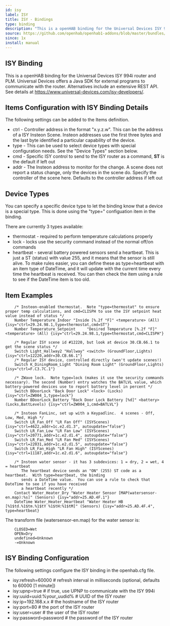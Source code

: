 ```yaml
---
id: isy
label: ISY
title: ISY - Bindings
type: binding
description: "This is a openHAB binding for the Universal Devices ISY 994i router and PLM. Universal Devices offers a Java SDK for"
source: https://github.com/openhab/openhab1-addons/blob/master/bundles/binding/org.openhab.binding.isy/README.md
since: 1x
install: manual
---
```


<!-- Attention authors: Do not edit directly. Please add your changes to the appropriate source repository -->

<!-- {% include base.html %} -->

## ISY Binding

This is a openHAB binding for the Universal Devices ISY 994i router and PLM. Universal Devices offers a Java SDK for
external programs to communicate with the router. Alternatives include an extensive REST API. See details at
https://www.universal-devices.com/isy-developers/.

## Items Configuration with ISY Binding Details

The following settings can be added to the Items definition.

* ctrl - Controller address in the format "x.y.z.w". This can be the address of a ISY Insteon Scene. Insteon addresses use the first three bytes and the last byte identified a particular capability of the device.
* type - This can be used to select device types with special configuration needs.  See the "Device Types" section below.
* cmd - Specific ISY control to send to the ISY router as a command, **ST** is the default if left out
* addr - The Insteon address to monitor for the change. A scene does not report a status change, only the devices in the scene do. Specify the controller of the scene here. Defaults to the controller address if left out

## Device Types

You can specify a specific device type to let the binding know that a device is a special type.  This is done using the "type=" configuation item in the binding.

There are currently 3 types available:

* thermostat - required to perform temperature calculations properly
* lock - locks use the security command instead of the normal off/on commands
* heartbeat - several battery powered sensors send a heartbeat.  This is just a ST (status) with value 255, and it means that the sensor is still alive.  To make rules easier, you can define these as type=heartbeat with an item type of DateTime, and it will update with the current time every time the heartbeat is received.  You can then check the item using a rule to see if the DateTime item is too old.

## Item Examples

        /* Insteon-enabled thermostat.  Note "type=thermostat" to ensure proper temp calculations, and cmd=CLISPH to use the ISY setpoint heat value instead of status */
        Number Temperature_Indoor "Inside [%.2f °F]" <temperature> (All) {isy="ctrl=29.24.98.1,type=thermostat,cmd=ST"}
        Number Temperature_Setpoint		"Desired Temperature [%.2f °F]" <temperature> (All) {isy="ctrl=29.24.98.1,type=thermostat,cmd=CLISPH"}

        /* Regular ISY scene id #12220, but look at device 30.CB.66.1 to get the scene status */
        Switch Light_Hallway2 "Hallway" <switch> (GroundFloor,Lights) {isy="ctrl=12220,addr=30.CB.66.1"}
        /* Regular ISY device, controlled directly (won't update scenes!)
        Switch K_DiningRoom_Light "Dining Room Light" (GroundFloor,Lights) {isy="ctrl=F.C3.7C.1"}

        /* ZWave lock.  Note type=lock (makes it use the security commands necessary). The second (Number) entry watches the BATLVL value, which battery-powered devices use to report battery level in percent */
        Switch BDoorLock "Back Door Lock" <lock> (Locks) {isy="ctrl=ZW004_1,type=lock"}
        Number BDoorLock_Battery "Back Door Lock Battery [%d]" <battery> (Locks,BattLevels) {isy="ctrl=ZW004_1,cmd=BATLVL"}

        /* Insteon FanLinc, set up with a Keypadlinc.  4 scenes - Off, Low, Med, High */
        Switch LR_Fan_Off "LR Fan Off" (ISYScenes) {isy="ctrl=4622,addr=1c.e2.d1.3", autoupdate="false"}
        Switch LR_Fan_Low "LR Fan Low" (ISYScenes) {isy="ctrl=20771,addr=1c.e2.d1.4", autoupdate="false"}
        Switch LR_Fan_Med "LR Fan Med" (ISYScenes) {isy="ctrl=22031,addr=1c.e2.d1.5", autoupdate="false"}
        Switch LR_Fan_High "LR Fan High" (ISYScenes) {isy="ctrl=11187,addr=1c.e2.d1.6", autoupdate="false"}

        /* Insteon water sensor - it has 3 subdevices: 1 = dry, 2 = wet, 4 = heartbeat
           The heartbeat device sends an "ON" (255) ST code as a heartbeat.  With type=heartbeat, the binding
           sends a DateTime value.  You can use a rule to check that DateTime to see if you have received
           a heartbeat recently */
        Contact Water_Heater_Dry "Water Heater Sensor [MAP(watersensor-en.map):%s]" (Sensors) {isy="addr=25.AD.4F.1"}
        DateTime Water_Heater_Heartbeat "Water Heater HB [%1$td.%1$tm.%1$tY %1$tH:%1$tM]" (Sensors) {isy="addr=25.AD.4F.4", type=heartbeat}

The transform file (watersensor-en.map) for the water sensor is:

        CLOSED=Wet
        OPEN=Dry
        undefined=Unknown
        -=Unknown

## ISY Binding Configuration

The following settings configure the ISY binding in the openhab.cfg file.

* isy:refresh=60000 # refresh interval in milliseconds (optional, defaults to 60000 [1 minute])
* isy:upnp=true # if true, use UPNP to communicate with the ISY 994i
* isy:uuid=uuid:%your_uudid% # UUID of the ISY router
* isy:ip=192.168.x.x # the hostname of the ISY router
* isy:port=80 # the port of the ISY router
* isy:user=user # the user of the ISY router
* isy:password=password # the password of the ISY router
